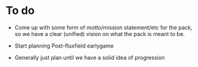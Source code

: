 # To do

* Come up with some form of motto/mission statement/etc for the pack, so we have a clear (unified) vision on what the pack is meant to be.
* Start planning Post-fluxfield earlygame 


* Generally just plan until we have a solid idea of progression



